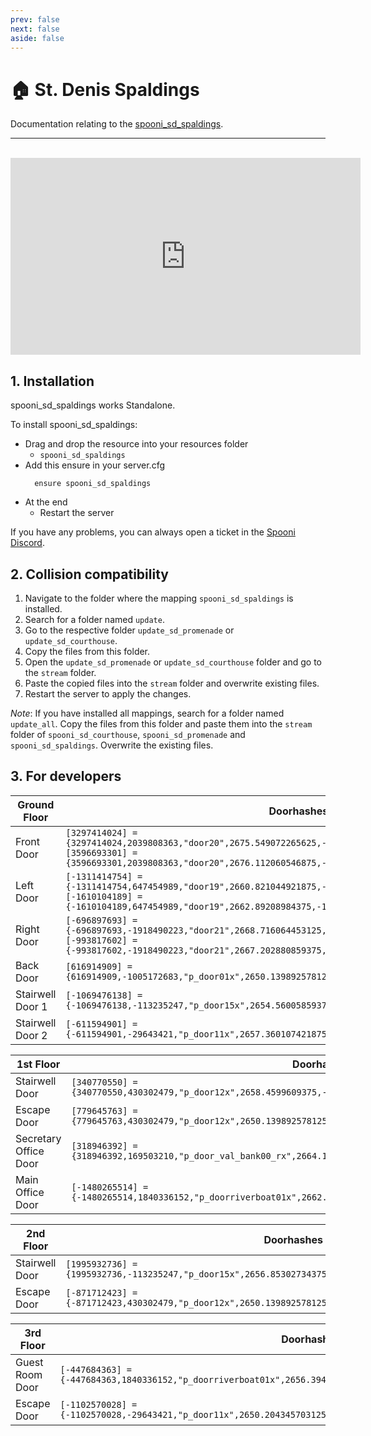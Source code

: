 ```yaml
---
prev: false
next: false
aside: false
---
```


# 🏠 St. Denis Spaldings
Documentation relating to the [spooni_sd_spaldings](https://spooni-mapping.tebex.io/package/6172478).

___
<br>
<iframe width="560" height="315" src="https://www.youtube.com/embed/cm9TFCy2-34?si=elF40r5BwGz2kIUa" frameborder="0" allow="accelerometer; autoplay; clipboard-write; encrypted-media; gyroscope; picture-in-picture; web-share" referrerpolicy="strict-origin-when-cross-origin" allowfullscreen></iframe>

## 1. Installation
spooni_sd_spaldings works Standalone.  

To install spooni_sd_spaldings:
- Drag and drop the resource into your resources folder
  - `spooni_sd_spaldings`
- Add this ensure in your server.cfg
  ```
    ensure spooni_sd_spaldings
  ```
- At the end
  - Restart the server

If you have any problems, you can always open a ticket in the [Spooni Discord](https://discord.gg/spooni).

## 2. Collision compatibility <Badge type="danger" text="IMPORTANT"/>

1. Navigate to the folder where the mapping `spooni_sd_spaldings` is installed.
2. Search for a folder named `update`.
3. Go to the respective folder `update_sd_promenade` or `update_sd_courthouse`.
4. Copy the files from this folder.
5. Open the `update_sd_promenade` or `update_sd_courthouse` folder and go to the `stream` folder.
6. Paste the copied files into the `stream` folder and overwrite existing files.
7. Restart the server to apply the changes.

*Note*: If you have installed all mappings, search for a folder named `update_all`. Copy the files from this folder and paste them into the `stream` folder of `spooni_sd_courthouse`, `spooni_sd_promenade` and `spooni_sd_spaldings`. Overwrite the existing files.

## 3. For developers
| Ground Floor              | Doorhashes
|---------------------------|----------------------------------------------------------------------------------|
| Front Door                | `[3297414024] = {3297414024,2039808363,"door20",2675.549072265625,-1399.52197265625,46.24536895751953}`<br>`[3596693301] = {3596693301,2039808363,"door20",2676.112060546875,-1397.31103515625,46.24489212036133}`
| Left Door                 | `[-1311414754] = {-1311414754,647454989,"door19",2660.821044921875,-1406.9150390625,45.53700637817383}`<br>`[-1610104189] = {-1610104189,647454989,"door19",2662.89208984375,-1405.9549560546875,45.53700637817383}`
| Right Door                | `[-696897693] = {-696897693,-1918490223,"door21",2668.716064453125,-1387.39599609375,45.86000061035156}`<br>`[-993817602] = {-993817602,-1918490223,"door21",2667.202880859375,-1385.68701171875,45.86000061035156}`
| Back Door                 | `[616914909] = {616914909,-1005172683,"p_door01x",2650.139892578125,-1395.7296142578125,45.35210037231445}`
| Stairwell Door 1          | `[-1069476138] = {-1069476138,-113235247,"p_door15x",2654.56005859375,-1394.5999755859375,45.52999877929687}`
| Stairwell Door 2          | `[-611594901] = {-611594901,-29643421,"p_door11x",2657.360107421875,-1392.8499755859375,45.28451919555664}`

| 1st Floor                 | Doorhashes
|---------------------------|----------------------------------------------------------------------------------|
| Stairwell Door            | `[340770550] = {340770550,430302479,"p_door12x",2658.4599609375,-1393.1700439453125,50.10177612304687}`
| Escape Door               | `[779645763] = {779645763,430302479,"p_door12x",2650.139892578125,-1395.72998046875,49.93999862670898}`
| Secretary Office Door     | `[318946392] = {318946392,169503210,"p_door_val_bank00_rx",2664.17724609375,-1390.8360595703125,50.1117057800293}`
| Main Office Door          | `[-1480265514] = {-1480265514,1840336152,"p_doorriverboat01x",2662.704345703125,-1386.84765625,50.10365295410156}`

| 2nd Floor                 | Doorhashes
|---------------------------|----------------------------------------------------------------------------------|
| Stairwell Door            | `[1995932736] = {1995932736,-113235247,"p_door15x",2656.85302734375,-1393.880615234375,54.17730712890625}`
| Escape Door               | `[-871712423] = {-871712423,430302479,"p_door12x",2650.139892578125,-1395.72998046875,54.17023086547851}`

| 3rd Floor                 | Doorhashes
|---------------------------|----------------------------------------------------------------------------------|
| Guest Room Door           | `[-447684363] = {-447684363,1840336152,"p_doorriverboat01x",2656.394287109375,-1390.22509765625,57.41644287109375}`
| Escape Door               | `[-1102570028] = {-1102570028,-29643421,"p_door11x",2650.204345703125,-1395.7049560546875,58.41321563720703}`
